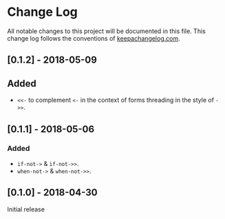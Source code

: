 # Change Log
All notable changes to this project will be documented in this file. This change log follows the conventions of [keepachangelog.com](http://keepachangelog.com/).

## [0.1.2] - 2018-05-09
## Added
- `<<-` to complement `<-` in the context of forms threading in the style
  of `->>`.

## [0.1.1] - 2018-05-06
### Added
- `if-not->` & `if-not->>`.
- `when-not->` & `when-not->>`.

## [0.1.0] - 2018-04-30
Initial release
